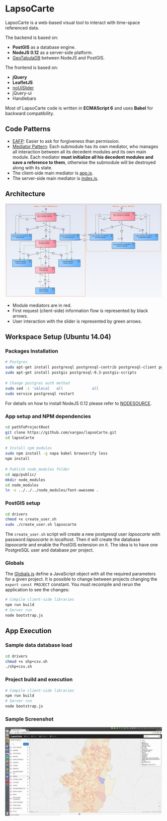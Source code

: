 # LapsoCarte

LapsoCarte is a web-based visual tool to interact with time-space referenced data.

The backend is based on:
- **PostGIS** as a database engine.
- **NodeJS 0.12** as a server-side platform.
- [GeoTabulaDB](https://github.com/tabulaco/geotabuladb) between NodeJS and PostGIS.

The frontend is based on:
- **jQuery**
- **LeafletJS**
- [noUiSlider](http://refreshless.com/nouislider/)
- jQuery-ui
- Handlebars

Most of LapsoCarte code is written in **ECMAScript 6** and uses **Babel** for backward compatibility.

## Code Patterns
- [EAFP](https://docs.python.org/2/glossary.html#term-eafp): Easier to ask for forgiveness than permission.
- [Mediator Pattern](http://addyosmani.com/largescalejavascript/): Each submodule has its own mediator, who manages all interaction between all its decedent modules and its own main module. Each mediator **must initialize all his decedent modules and save a reference to them**, otherwise the submodule will be destroyed along with its state.
 - The client-side main mediator is [app.js](app/app.js).
 - The server-side main mediator is [index.js](server/index.js).

## Architecture
![Architecture](doc/arch.png)
- Module mediators are in red.
- First request (client-side) information flow is represented by black arrows.
- User interaction with the slider is represented by green arrows.

## Workspace Setup (Ubuntu 14.04)
### Packages Installation
```bash
# Postgres
sudo apt-get install postgresql postgresql-contrib postgresql-client pgadmin3
sudo apt-get install postgis postgresql-9.3-postgis-scripts

# Change postgres auth method
sudo sed -i 's&local   all             all                                     peer&local   all             all                                     md5&g' /etc/postgresql/9.3/main/pg_hba.conf
sudo service postgresql restart
```
For details on how to install NodeJS 0.12 please refer to [NODESOURCE](https://nodesource.com/blog/nodejs-v012-iojs-and-the-nodesource-linux-repositories).

### App setup and NPM dependencies
```bash
cd pathToProjectRoot
git clone https://github.com/vargax/lapsoCarte.git
cd lapsoCarte

# Install npm modules
sudo npm install -g napa babel browserify less
npm install

# Publish node_modules folder
cd app/public/
mkdir node_modules
cd node_modules
ln -s ../../../node_modules/font-awesome .
```

### PostGIS setup
```bash
cd drivers
chmod +x create_user.sh
sudo ./create_user.sh lapsocarte
```
The `create_user.sh` script will create a new postgresql user *lapsocarte* with password *lapsocarte* in *localhost*. Then it will create the database *lapsocarte* and enable the PostGIS extension on it.
The idea is to have one PostgreSQL user and database per project.

### Globals
The [Globals.js](Globals.js) define a JavaScript object with all the required parameters for a given project. It is possible to change between projects changing the `export const PROJECT` constant.
  You must recompile and rerun the application to see the changes:
  ```bash
  # Compile client-side libraries
  npm run build
  # Server run
  node bootstrap.js
  ```

## App Execution
### Sample data database load
```bash
cd drivers
chmod +x shp+csv.sh
./shp+csv.sh
```
### Project build and execution
```bash
# Compile client-side libraries
npm run build
# Server run
node bootstrap.js
```
### Sample Screenshot
![screenshot](doc/proto.png)
